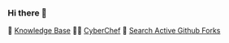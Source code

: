 ### Hi there 👋

📖 [Knowledge Base](https://kb.offsec.nl)
🧑‍🍳 [CyberChef](https://cyberchef.offsec.nl)
👀 [Search Active Github Forks](https://saf.offsec.nl)
